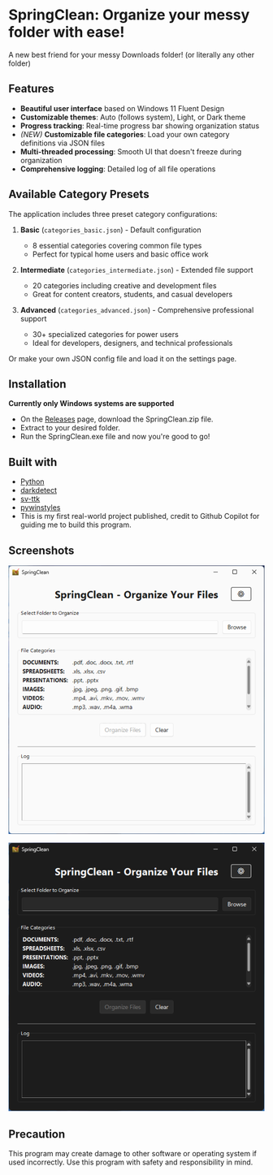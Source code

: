# SpringClean: Organize your messy folder with ease!

A new best friend for your messy Downloads folder! (or literally any other folder)

## Features

* **Beautiful user interface** based on Windows 11 Fluent Design
* **Customizable themes**: Auto (follows system), Light, or Dark theme
* **Progress tracking**: Real-time progress bar showing organization status
* *(NEW)* **Customizable file categories**: Load your own category definitions via JSON files
* **Multi-threaded processing**: Smooth UI that doesn't freeze during organization
* **Comprehensive logging**: Detailed log of all file operations

## Available Category Presets

The application includes three preset category configurations:

1. **Basic** (`categories_basic.json`) - Default configuration

   - 8 essential categories covering common file types
   - Perfect for typical home users and basic office work
2. **Intermediate** (`categories_intermediate.json`) - Extended file support

   - 20 categories including creative and development files
   - Great for content creators, students, and casual developers
3. **Advanced** (`categories_advanced.json`) - Comprehensive professional support

   - 30+ specialized categories for power users
   - Ideal for developers, designers, and technical professionals

Or make your own JSON config file and load it on the settings page.

## Installation

**Currently only Windows systems are supported**

* On the [Releases](https://github.com/nathanaeru/SpringClean/releases) page, download the SpringClean.zip file.
* Extract to your desired folder.
* Run the SpringClean.exe file and now you're good to go!

## Built with

* [Python](https://www.python.org/)
* [darkdetect](https://pypi.org/project/darkdetect/)
* [sv-ttk](https://pypi.org/project/sv-ttk/)
* [pywinstyles](https://pypi.org/project/pywinstyles/)
* This is my first real-world project published, credit to Github Copilot for guiding me to build this program.

## Screenshots

![](screenshot/Light.png)

![](screenshot/Dark.png)

## Precaution

This program may create damage to other software or operating system if used incorrectly. Use this program with safety and responsibility in mind.
